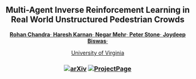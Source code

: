 <p align="center">

  <h2 align="center">Multi-Agent Inverse Reinforcement Learning in Real World Unstructured Pedestrian Crowds</h2>
  <p align="center">
    <a href="https://engineering.virginia.edu/faculty/rohan-chandra"><strong>Rohan Chandra</strong>·
    <a href="https://engineering.virginia.edu/faculty/rohan-chandra"><strong>Haresh Karnan</strong>·
    <a href="https://engineering.virginia.edu/faculty/rohan-chandra"><strong>Negar Mehr</strong>·
    <a href="https://engineering.virginia.edu/faculty/rohan-chandra"><strong>Peter Stone</strong>·
    <a href="https://engineering.virginia.edu/faculty/rohan-chandra"><strong>Joydeep Biswas</strong>·    
</p>

<p align="center">
    University of Virginia
</p>
   <h3 align="center">

   [![arXiv](https://img.shields.io/badge/arXiv-2412.04659-blue?logo=arxiv&color=%23B31B1B)](https://arxiv.org/abs/2412.04659) [![ProjectPage](https://img.shields.io/badge/Project_Page-LiveNet-blue)]((https://livenet-uva.github.io/))
  <div align="center"></div>
</p>
